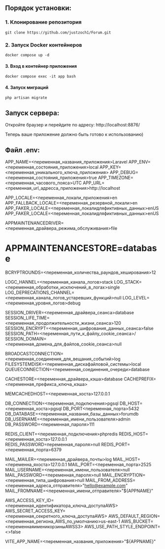 ## Порядок установки:

### 1. Клонирование репозитория
   
   ``` git clone https://github.com/justzoch1/Forum.git ```
   

### 2. Запуск Docker контейнеров
   
   ``` docker compose up -d ```
   

#### 3. Вход в контейнер приложения
   
   ``` docker compose exec -it app bash ```
   

#### 4. Запуск миграций
   
   ``` php artisan migrate ```
   

## Запуск сервера:
Откройте браузер и перейдите по адресу: http://localhost:8876/ 

Теперь ваше приложение должно быть готово к использованию)

## Файл .env:

APP_NAME=<переменная_названия_приложения>Laravel
APP_ENV=<переменная_состояния_приложения>local
APP_KEY=<переменная_уникального_ключа_приложения>
APP_DEBUG=<переменная_состояния_приложения>true
APP_TIMEZONE=<переменная_часового_пояса>UTC
APP_URL=<пременная_url_адресса_приложения>http://localhost

APP_LOCALE=<переменная_локали_приложения>en
APP_FALLBACK_LOCALE=<переменная_резервной_локали>en
APP_FAKER_LOCALE=<переменная_локалидляфиктивных_данных>enUS
APP_FAKER_LOCALE=<переменная_локалидляфиктивных_данных>enUS

APPMAINTENANCEDRIVER=<переменная_драйвера_режима_обслуживания>file
# APPMAINTENANCESTORE=database

BCRYPTROUNDS=<переменная_количества_раундов_хеширования>12

LOGC_HANNEL=<переменная_канала_логов>stack
LOG_STACK=<переменная_обработки_исключений_в_логах>single
LOG_DEPRECATIONS_CHANNEL=<переменная_канала_логов_устаревших_функций>null
LOG_LEVEL=<переменная_уровня_логов>debug

SESSION_DRIVER=<переменная_драйвера_сеанса>database
SESSION_LIFE_TIME=<переменная_продолжительности_жизни_сеанса>120
SESSION_ENCRYPT=<переменная_шифрования_данных_сеанса>false
SESSION_PATH=<переменная_пути_к_файлу_cookie_сеанса>/
SESSION_DOMAIN=<переменная_домена_для_файлов_cookie_сеанса>null

BROADCASTCONNECTION=<переменная_соединения_для_вещания_событий>log
FILESYSTEMDISK=<переменная_дискафайловой_системы>local
QUEUECONNECTION=<переменная_соединения_очереди>database

CACHESTORE=<переменная_драйвера_кэша>database
CACHEPREFIX=<переменная_префикса_ключа_кэша>

MEMCACHEDHOST=<переменная_хоста>127.0.0.1

DB_CONNECTION=<переменная_подключения>pgsql
DB_HOST=<переменная_хоста>pgsql
DB_PORT<переменная_порта>5432
DB_DATABASE=<переменная_названия_базы_данных>forumdb
DB_USERNAME=<переменная_имени_пользователя>admin
DB_PASSWORD=<переменная_пароля>111

REDIS_CLIENT=<переменная_подключения>phpredis
REDIS_HOST=<переменная_хоста>127.0.0.1
REDIS_PASSWORD=переменная_пароля>null
REDIS_PORT=<переменная_порта>6379

MAIL_MAILER=<переменная_драйвера_почты>log
MAIL_HOST=<переменна_яхоста>127.0.0.1
MAIL_PORT=<переменная_порта>2525
MAIL_USERNAME=<переменная_имени_пользователя>null
MAIL_PASSWORD=<переменная_пароля>null
MAIL_ENCRYPTION=<переменная_типа_шифрования>null
MAIL_FROM_ADDRESS=<переменная_адреса_отправителя>"hello@example.com"
MAIL_FROMNAME=<переменная_имени_отправителя>"${APPNAME}"

AWS_ACCESS_KEY_ID=<переменная_идентификатора_ключа_доступаAWS>
AWS_SECRET_ACCESS_KEY=<переменная_секретного_ключа_доступаAWS>
AWS_DEFAULT_REGION=<переменная_региона_AWS_по_умолчанию>us-east-1
AWS_BUCKET=<переменнаяименикорзиныAWSS3>
AWS_USE_PATH_STYLE_ENDPOINT=<>false

VITE_APP_NAME=<переменная_названия_приложения>"${APPNAME}"



